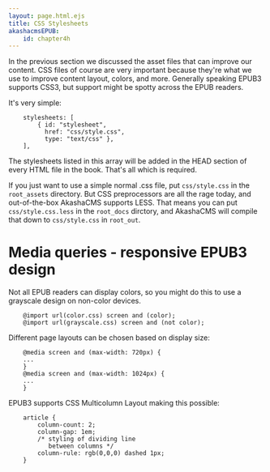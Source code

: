 ```yaml
---
layout: page.html.ejs
title: CSS Stylesheets
akashacmsEPUB:
    id: chapter4h
---
```


In the previous section we discussed the asset files that can improve our content.  CSS files of course are very important because they're what we use to improve content layout, colors, and more.  Generally speaking EPUB3 supports CSS3, but support might be spotty across the EPUB readers.

It's very simple:

```
    stylesheets: [
        { id: "stylesheet",
          href: "css/style.css",
          type: "text/css" },
    ],
```

The stylesheets listed in this array will be added in the HEAD section of every HTML file in the book.  That's all which is required.

If you just want to use a simple normal .css file, put `css/style.css` in the `root_assets` directory.  But CSS preprocessors are all the rage today, and out-of-the-box AkashaCMS supports LESS.  That means you can put `css/style.css.less` in the `root_docs` dirctory, and AkashaCMS will compile that down to `css/style.css` in `root_out`.

# Media queries - responsive EPUB3 design 

Not all EPUB readers can display colors, so you might do this to use a grayscale design on non-color devices.

```
    @import url(color.css) screen and (color);
    @import url(grayscale.css) screen and (not color);
```

Different page layouts can be chosen based on display size:

```
    @media screen and (max-width: 720px) {
    ...
    }
    @media screen and (max-width: 1024px) {
    ...
    }
```

EPUB3 supports CSS Multicolumn Layout making this possible:

```
    article {
        column-count: 2;
        column-gap: 1em;
        /* styling of dividing line
           between columns */
        column-rule: rgb(0,0,0) dashed 1px; 
    }
```

